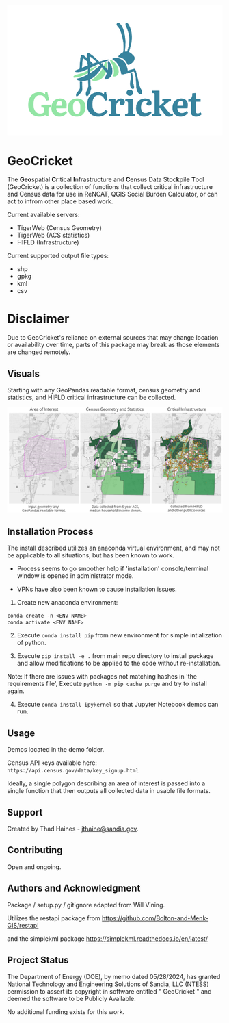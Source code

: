 
![GeoCricket Logo](./images/GeoCricket_logo.png)

# GeoCricket
The **Geo**spatial **Cr**itical **I**nfrastructure and **C**ensus Data Stoc**k**pil**e** **T**ool 
(GeoCricket) is a collection of functions that collect critical 
infrastructure and Census data for use in ReNCAT, QGIS Social Burden 
Calculator, or can act to infrom other place based work.

Current available servers:
* TigerWeb (Census Geometry)
* TigerWeb (ACS statistics)
* HIFLD (Infrastructure)

Current supported output file types:
* shp
* gpkg
* kml
* csv

# Disclaimer
Due to GeoCricket's reliance on external sources that may change location or availability over time, 
parts of this package may break as those elements are changed remotely.

## Visuals
Starting with any GeoPandas readable format, census geometry and statistics,
and HIFLD critical infrastructure can be collected.

![Example of input and output](./images/example.png)

## Installation Process
The install described utilizes an anaconda virtual environment, and may
not be applicable to all situations, but has been known to work.

* Process seems to go smoother help if 'installation' console/terminal 
window is opened in administrator mode.

* VPNs have also been known to cause installation issues.

1. Create new anaconda environment:
```
conda create -n <ENV NAME> 
conda activate <ENV NAME> 
```

2. Execute `conda install pip` from new environment 
for simple intialization of python.

3. Execute `pip install -e .` from main repo directory to install 
package and allow modifications to be applied to the code without 
re-installation.  

Note: If there are issues with packages not matching
hashes in 'the requirements file', Execute `python -m pip cache purge`
and try to install again. 

4. Execute `conda install ipykernel` so that Jupyter Notebook demos 
can run.


## Usage
Demos located in the demo folder. 

Census API keys available here: `https://api.census.gov/data/key_signup.html`

Ideally, a single polygon describing an area of interest is passed into 
a single function that then outputs all collected data
in usable file formats.

## Support
Created by Thad Haines - jthaine@sandia.gov.

## Contributing
Open and ongoing.

## Authors and Acknowledgment
Package / setup.py / gitignore adapted from Will Vining.

Utilizes the restapi package from https://github.com/Bolton-and-Menk-GIS/restapi

and the simplekml package https://simplekml.readthedocs.io/en/latest/

## Project Status
The Department of Energy (DOE), by memo dated 05/28/2024, has granted 
National Technology and Engineering Solutions of Sandia, LLC (NTESS) 
permission to assert its copyright in software entitled " GeoCricket " 
and deemed the software to be Publicly Available.

No additional funding exists for this work.
